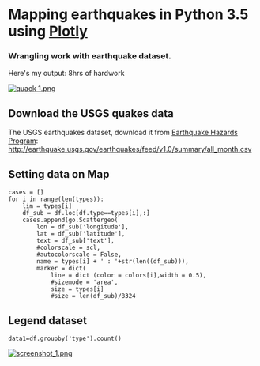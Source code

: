 # Mapping earthquakes in Python 3.5 using [Plotly](https://plot.ly/)
### Wrangling work with earthquake dataset.


Here's my output: 8hrs of hardwork

[![quack 1.png](https://s19.postimg.org/51ecmf86r/quack_1.png)](https://postimg.org/image/ow0e8jne7/)




## Download the USGS quakes data

The USGS earthquakes dataset, download it from [Earthquake Hazards Program](http://earthquake.usgs.gov/earthquakes/feed/v1.0/csv.php):
http://earthquake.usgs.gov/earthquakes/feed/v1.0/summary/all_month.csv



## Setting data on Map
```
cases = []
for i in range(len(types)):
    lim = types[i]
    df_sub = df.loc[df.type==types[i],:]
    cases.append(go.Scattergeo(
        lon = df_sub['longitude'],
        lat = df_sub['latitude'],
        text = df_sub['text'],
        #colorscale = scl,
        #autocolorscale = False,
        name = types[i] + ' : '+str(len((df_sub))),
        marker = dict(
            line = dict (color = colors[i],width = 0.5),
            #sizemode = 'area',
            size = types[i]
            #size = len(df_sub)/8324
```
## Legend dataset
```
data1=df.groupby('type').count()
```
[![screenshot_1.png](https://s19.postimg.org/gww1dh8ab/screenshot_1.png)](https://postimg.org/image/aj6ya83e7/)

